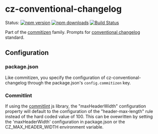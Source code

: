 # cz-conventional-changelog

Status:
[![npm version](https://img.shields.io/npm/v/cz-conventional-changelog.svg?style=flat-square)](https://www.npmjs.org/package/cz-conventional-changelog)
[![npm downloads](https://img.shields.io/npm/dm/cz-conventional-changelog.svg?style=flat-square)](http://npm-stat.com/charts.html?package=cz-conventional-changelog&from=2015-08-01)
[![Build Status](https://img.shields.io/travis/commitizen/cz-conventional-changelog.svg?style=flat-square)](https://travis-ci.org/commitizen/cz-conventional-changelog)

Part of the [commitizen](https://github.com/commitizen/cz-cli) family. Prompts for [conventional changelog](https://github.com/conventional-changelog/conventional-changelog) standard.

## Configuration

### package.json

Like commitizen, you specify the configuration of cz-conventional-changelog through the package.json's `config.commitizen` key.

### Commitlint

If using the [commitlint](https://github.com/conventional-changelog/commitlint) js library, the "maxHeaderWidth" configuration property will default to the configuration of the "header-max-length" rule instead of the hard coded value of 100.  This can be ovewritten by setting the 'maxHeaderWidth' configuration in package.json or the CZ_MAX_HEADER_WIDTH environment variable.

